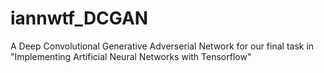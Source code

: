# iannwtf_DCGAN
A Deep Convolutional Generative Adverserial Network for our final task in "Implementing Artificial Neural Networks with Tensorflow"
